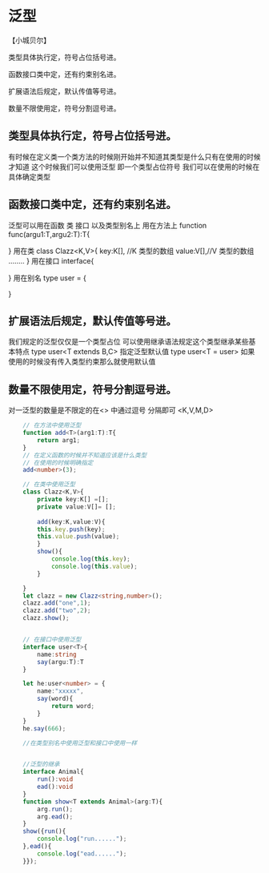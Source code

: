 # 泛型

【小城贝尔】

类型具体执行定，符号占位括号进。

函数接口类中定，还有约束别名进。

扩展语法后规定，默认传值等号进。

数量不限使用定，符号分割逗号进。



## 类型具体执行定，符号占位括号进。
   有时候在定义类一个类方法的时候刚开始并不知道其类型是什么只有在使用的时候才知道
   这个时候我们可以使用泛型 即一个类型占位符号 我们可以在使用的时候在具体确定类型
## 函数接口类中定，还有约束别名进。
   泛型可以用在函数 类 接口 以及类型别名上
   用在方法上
   function func<T>(argu1:T,argu2:T):T{
    
   }
   用在类
   class Clazz<K,V>{
       key:K[], //K  类型的数组
       value:V[],//V 类型的数组
       ........
   }
   用在接口
   interface<T>{

   }
   用在别名
   type user<T> = {

   }
   
## 扩展语法后规定，默认传值等号进。
   我们规定的泛型仅仅是一个类型占位 可以使用继承语法规定这个类型继承某些基本特点
   type user<T extends B,C>
   指定泛型默认值
   type user<T = user> 如果使用的时候没有传入类型约束那么就使用默认值
## 数量不限使用定，符号分割逗号进。
   对一泛型的数量是不限定的在<> 中通过逗号 分隔即可
   <K,V,M,D>

```ts
    // 在方法中使用泛型
    function add<T>(arg1:T):T{
        return arg1;
    }
    // 在定义函数的时候并不知道应该是什么类型
    // 在使用的时候明确指定
    add<number>(3);

    // 在类中使用泛型
    class Clazz<K,V>{
        private key:K[] =[];
        private value:V[]= [];
        
        add(key:K,value:V){
        this.key.push(key);
        this.value.push(value);
        }
        show(){
            console.log(this.key);
            console.log(this.value);
        }

    }
    let clazz = new Clazz<string,number>();
    clazz.add("one",1);
    clazz.add("two",2);
    clazz.show();


    // 在接口中使用泛型
    interface user<T>{
        name:string
        say(argu:T):T
    }

    let he:user<number> = {
        name:"xxxxx",
        say(word){
            return word;
        }
    }
    he.say(666);

    //在类型别名中使用泛型和接口中使用一样


    //泛型的继承
    interface Animal{
        run():void
        ead():void
    }
    function show<T extends Animal>(arg:T){
        arg.run();
        arg.ead();
    }
    show({run(){
        console.log("run......");
    },ead(){
        console.log("ead......");
    }});
```